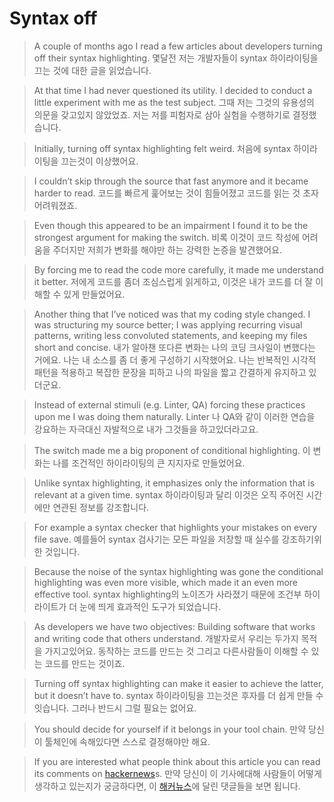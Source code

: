 # Syntax off

> A couple of months ago I read a few articles about developers turning off their syntax highlighting. 
몇달전 저는 개발자들이 syntax 하이라이팅을 끄는 것에 대한 글을 읽었습니다.

> At that time I had never questioned its utility. I decided to conduct a little experiment with me as the test subject.
그때 저는 그것의 유용성의 의문을 갖고있지 않았었죠. 저는 저를 피험자로 삼아 실험을 수행하기로 결정했습니다.

> Initially, turning off syntax highlighting felt weird. 
처음에 syntax 하이라이팅을 끄는것이 이상했어요.

> I couldn’t skip through the source that fast anymore and it became harder to read. 
코드를 빠르게 훑어보는 것이 힘들어졌고 코드를 읽는 것 초자 어려워졌죠.

> Even though this appeared to be an impairment I found it to be the strongest argument for making the switch. 
비록 이것이 코드 작성에 어려움을 주더지만 저희가 변화를 해야만 하는 강력한 논증을 발견했어요.

> By forcing me to read the code more carefully, it made me understand it better. 
저에게 코드를 좀더 조심스럽게 읽게하고, 이것은 내가 코드를 더 잘 이해할 수 있게 만들었어요.

> Another thing that I’ve noticed was that my coding style changed.
I was structuring my source better; I was applying recurring visual patterns, writing less convoluted statements, and keeping my files short and concise. 
내가 알아챈 또다른 변화는 나의 코딩 크사일이 변했다는 거에요. 나는 내 소스를 좀 더 좋게 구성하기 시작했어요. 나는 반복적인 시각적 패턴을 적용하고 복잡한 문장을 피하고 나의 파일을 짧고 간결하게 유지하고 있더군요.

> Instead of external stimuli (e.g. Linter, QA) forcing these practices upon me I was doing them naturally.
Linter 나 QA와 같이 이러한 연습을 강요하는 자극대신 자발적으로 내가 그것들을 하고있더라고요.

> The switch made me a big proponent of conditional highlighting.
이 변화는 나를 조건적인 하이라이팅의 큰 지지자로 만들었어요.

> Unlike syntax highlighting, it emphasizes only the information that is relevant at a given time. 
syntax 하이라이팅과 달리 이것은 오직 주어진 시간에만 연관된 정보를 강조합니다.

> For example a syntax checker that highlights your mistakes on every file save. 
예를들어 syntax 검사기는 모든 파일을 저장할 때 실수를 강조하기위한 것입니다.

> Because the noise of the syntax highlighting was gone the conditional highlighting was even more visible, which made it an even more effective tool.
syntax highlighting의 노이즈가 사라졌기 때문에 조건부 하이라이트가 더 눈에 띄게 효과적인 도구가 되었습니다.

> As developers we have two objectives: Building software that works and writing code that others understand. 
개발자로서 우리는 두가지 목적을 가지고있어요. 동작하는 코드를 만드는 것 그리고  다른사람들이 이해할 수 있는 코드를 만드는 것이죠.

> Turning off syntax highlighting can make it easier to achieve the latter, but it doesn’t have to.
syntax 하이라이팅을 끄는것은 후자를 더 쉽게 만들 수 잇습니다. 그러나 반드시 그럴 필요는 없어요. 

> You should decide for yourself if it belongs in your tool chain.
만약 당신이 툴체인에 속해있다면 스스로 결정해야만 해요.

> If you are interested what people think about this article you can read its comments on [hackernews](https://news.ycombinator.com/item?id=12886067)s.
만약 당신이 이 기사에대해 사람들이 어떻게 생각하고 있는지가 궁금하다면, 이 [해커뉴스](https://news.ycombinator.com/item?id=12886067)에 달린 댓글들을 보면 됩니다.
